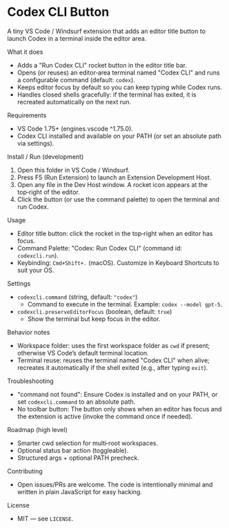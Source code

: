 Codex CLI Button
================

A tiny VS Code / Windsurf extension that adds an editor title button to launch Codex in a terminal inside the editor area.

What it does
- Adds a "Run Codex CLI" rocket button in the editor title bar.
- Opens (or reuses) an editor‑area terminal named "Codex CLI" and runs a configurable command (default: `codex`).
- Keeps editor focus by default so you can keep typing while Codex runs.
- Handles closed shells gracefully: if the terminal has exited, it is recreated automatically on the next run.

Requirements
- VS Code 1.75+ (engines.vscode ^1.75.0).
- Codex CLI installed and available on your PATH (or set an absolute path via settings).

Install / Run (development)
1) Open this folder in VS Code / Windsurf.
2) Press F5 (Run Extension) to launch an Extension Development Host.
3) Open any file in the Dev Host window. A rocket icon appears at the top‑right of the editor.
4) Click the button (or use the command palette) to open the terminal and run Codex.

Usage
- Editor title button: click the rocket in the top‑right when an editor has focus.
- Command Palette: "Codex: Run Codex CLI" (command id: `codexcli.run`).
- Keybinding: `Cmd+Shift+.` (macOS). Customize in Keyboard Shortcuts to suit your OS.

Settings
- `codexcli.command` (string, default: `"codex"`)
  - Command to execute in the terminal. Example: `codex --model gpt-5`.
- `codexcli.preserveEditorFocus` (boolean, default: `true`)
  - Show the terminal but keep focus in the editor.

Behavior notes
- Workspace folder: uses the first workspace folder as `cwd` if present; otherwise VS Code’s default terminal location.
- Terminal reuse: reuses the terminal named "Codex CLI" when alive; recreates it automatically if the shell exited (e.g., after typing `exit`).

Troubleshooting
- "command not found": Ensure Codex is installed and on your PATH, or set `codexcli.command` to an absolute path.
- No toolbar button: The button only shows when an editor has focus and the extension is active (invoke the command once if needed).

Roadmap (high level)
- Smarter cwd selection for multi‑root workspaces.
- Optional status bar action (toggleable).
- Structured args + optional PATH precheck.

Contributing
- Open issues/PRs are welcome. The code is intentionally minimal and written in plain JavaScript for easy hacking.

License
- MIT — see `LICENSE`.
